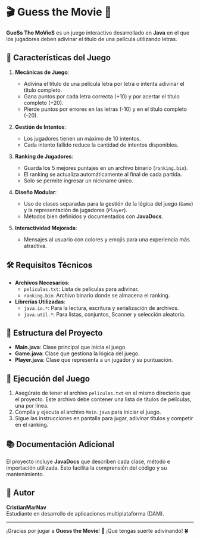 # 🎬 Guess the Movie 🎥

**GueSs The MoVieS** es un juego interactivo desarrollado en **Java** en el que los jugadores deben adivinar el título de una película utilizando letras. 

## 📜 Características del Juego

1. **Mecánicas de Juego**:
   - Adivina el título de una película letra por letra o intenta adivinar el título completo.
   - Gana puntos por cada letra correcta (+10) y por acertar el título completo (+20).
   - Pierde puntos por errores en las letras (-10) y en el título completo (-20).

2. **Gestión de Intentos**:
   - Los jugadores tienen un máximo de 10 intentos.
   - Cada intento fallido reduce la cantidad de intentos disponibles.

3. **Ranking de Jugadores**:
   - Guarda los 5 mejores puntajes en un archivo binario (`ranking.bin`).
   - El ranking se actualiza automáticamente al final de cada partida.
   - Solo se permite ingresar un nickname único.

4. **Diseño Modular**:
   - Uso de clases separadas para la gestión de la lógica del juego (`Game`) y la representación de jugadores (`Player`).
   - Métodos bien definidos y documentados con **JavaDocs**.

5. **Interactividad Mejorada**:
   - Mensajes al usuario con colores y emojis para una experiencia más atractiva.

## 🛠️ Requisitos Técnicos

- **Archivos Necesarios**:
  - `peliculas.txt`: Lista de películas para adivinar.
  - `ranking.bin`: Archivo binario donde se almacena el ranking.
- **Librerías Utilizadas**:
  - `java.io.*`: Para la lectura, escritura y serialización de archivos.
  - `java.util.*`: Para listas, conjuntos, Scanner y selección aleatoria.

## 🧩 Estructura del Proyecto

- **Main.java**: Clase principal que inicia el juego.
- **Game.java**: Clase que gestiona la lógica del juego.
- **Player.java**: Clase que representa a un jugador y su puntuación.

## 🚀 Ejecución del Juego

1. Asegúrate de tener el archivo `peliculas.txt` en el mismo directorio que el proyecto. Este archivo debe contener una lista de títulos de películas, una por línea.
2. Compila y ejecuta el archivo `Main.java` para iniciar el juego.
3. Sigue las instrucciones en pantalla para jugar, adivinar títulos y competir en el ranking.

## 📚 Documentación Adicional

El proyecto incluye **JavaDocs** que describen cada clase, método e importación utilizada. Esto facilita la comprensión del código y su mantenimiento.

## 👥 Autor

**CristianMarNav**  
Estudiante en desarrollo de aplicaciones multiplataforma (DAM).

---

¡Gracias por jugar a **Guess the Movie**! 🎉 ¡Que tengas suerte adivinando! 🍀

